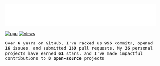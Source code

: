 <img src="assets/greet.svg" alt=":wave:" />

[![pgp](https://img.shields.io/badge/pgp-2DF3B19C5ECD583A-313131?style=flat&labelColor=545454&color=313131)](https://github.com/aarsxx.gpg)  [![views](https://komarev.com/ghpvc/?username=aarsxx&style=flat&color=313131&label=views&abbreviated=true)](https://github.com/aarsxx) 

<samp> Over **6** years on GitHub, I've racked up **955** commits, opened  **16** issues, and submitted  **169** pull requests. My  **36** personal projects have earned **61** stars, and I've made impactful contributions to  **8**  **open-source** projects </samp>

